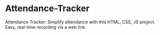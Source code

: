 # Attendance-Tracker
 Attendance Tracker: Simplify attendance with this HTML, CSS, JS project. Easy, real-time recording via a web link.
